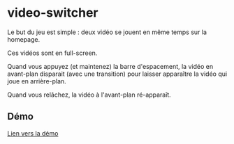 # video-switcher
Le but du jeu est simple : deux vidéo se jouent en même temps sur la homepage.

Ces vidéos sont en full-screen.

Quand vous appuyez (et maintenez) la barre d'espacement, la vidéo en avant-plan disparait (avec une transition) pour laisser apparaître la vidéo qui joue en arrière-plan.

Quand vous relâchez, la vidéo à l'avant-plan ré-apparaît.

## Démo
[Lien vers la démo](http://cepegra-labs.be/webdesign/2017/cours/js/video-switch/)
